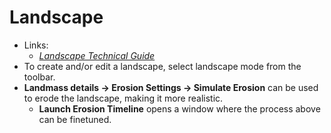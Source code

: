 # Landscape

- Links:
  - *[Landscape Technical Guide](https://docs.unrealengine.com/5.0/en-US/landscape-technical-guide-in-unreal-engine/)*
- To create and/or edit a landscape, select landscape mode from the toolbar.
- **Landmass details -> Erosion Settings -> Simulate Erosion** can be used to erode the landscape, making it more realistic.
  - **Launch Erosion Timeline** opens a window where the process above can be finetuned.
